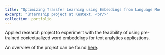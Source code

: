 ```yaml
---
title: "Optimizing Transfer Learning using Embeddings from Language Models"
excerpt: "Internship project at Keatext. <br/>"
collection: portfolio
---
```

Applied research project to experiment with the feasibility of using pre-trained contextualized word 
embeddings for text analytics applications.

An overview of the project can be found [here](https://github.com/IsaacAhouma/IsaacAhouma.github.io/blob/master/files/Optimizing_transfer_learning_from_pretrained_word_embeddings.pdf).
